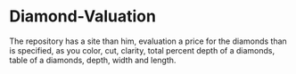 # Diamond-Valuation
The repository has a site than him, evaluation a price for the diamonds than is specified, as you color, cut, clarity, total percent depth of a diamonds, table of a diamonds, depth, width and length.
